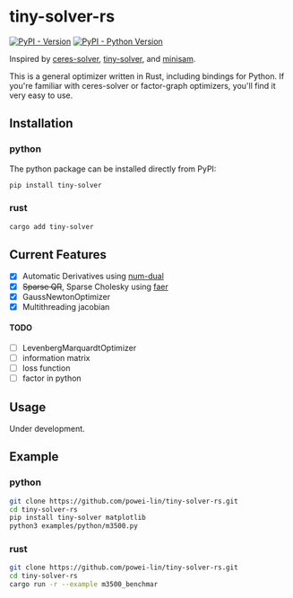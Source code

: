 # tiny-solver-rs
[![PyPI - Version](https://img.shields.io/pypi/v/tiny-solver.svg)](https://pypi.org/project/tiny-solver)
[![PyPI - Python Version](https://img.shields.io/pypi/pyversions/tiny-solver.svg)](https://pypi.org/project/tiny-solver)

Inspired by [ceres-solver](https://github.com/ceres-solver/ceres-solver), [tiny-solver](https://github.com/keir/tinysolver), and [minisam](https://github.com/dongjing3309/minisam).

This is a general optimizer written in Rust, including bindings for Python. If you're familiar with ceres-solver or factor-graph optimizers, you'll find it very easy to use.

## Installation
### python
The python package can be installed directly from PyPI:
```sh
pip install tiny-solver
```
### rust
```sh
cargo add tiny-solver
```

## Current Features

- [x] Automatic Derivatives using [num-dual](https://github.com/itt-ustutt/num-dual)
- [x] ~~Sparse QR~~, Sparse Cholesky using [faer](https://github.com/sarah-ek/faer-rs)
- [x] GaussNewtonOptimizer
- [x] Multithreading jacobian

#### TODO
- [ ] LevenbergMarquardtOptimizer
- [ ] information matrix
- [ ] loss function
- [ ] factor in python

## Usage
Under development.

## Example

### python
```sh
git clone https://github.com/powei-lin/tiny-solver-rs.git
cd tiny-solver-rs
pip install tiny-solver matplotlib
python3 examples/python/m3500.py
```
### rust
```sh
git clone https://github.com/powei-lin/tiny-solver-rs.git
cd tiny-solver-rs
cargo run -r --example m3500_benchmar
```